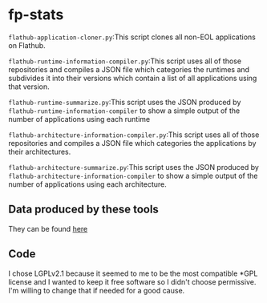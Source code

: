# fp-stats

`flathub-application-cloner.py`:This script clones all non-EOL applications on Flathub. 

`flathub-runtime-information-compiler.py`:This script uses all of those repositories and compiles a JSON file which categories the runtimes and subdivides 
it into their versions which contain a list of all applications using that version.

`flathub-runtime-summarize.py`:This script uses the JSON produced by `flathub-runtime-information-compiler` to show a simple output of the number of applications
using each runtime

`flathub-architecture-information-compiler.py`:This script uses all of those repositories and compiles a JSON file which categories the applications by their architectures.

`flathub-architecture-summarize.py`:This script uses the JSON produced by `flathub-architecture-information-compiler` to show a simple output of the number of applications
using each architecture.

## Data produced by these tools

They can be found [here](https://github.com/lionirdeadman/fp-stats/tree/data)

## Code
I chose LGPLv2.1 because it seemed to me to be the most compatible *GPL license and I wanted to keep it free software so I didn't choose permissive. 
I'm willing to change that if needed for a good cause.
